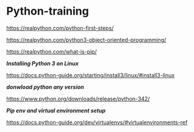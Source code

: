 # Python-training

https://realpython.com/python-first-steps/

https://realpython.com/python3-object-oriented-programming/ 

https://realpython.com/what-is-pip/ 


***Installing Python 3 on Linux***

https://docs.python-guide.org/starting/install3/linux/#install3-linux

***donwload python any version***

https://www.python.org/downloads/release/python-342/

***Pip env and virtual environment setup***

https://docs.python-guide.org/dev/virtualenvs/#virtualenvironments-ref





